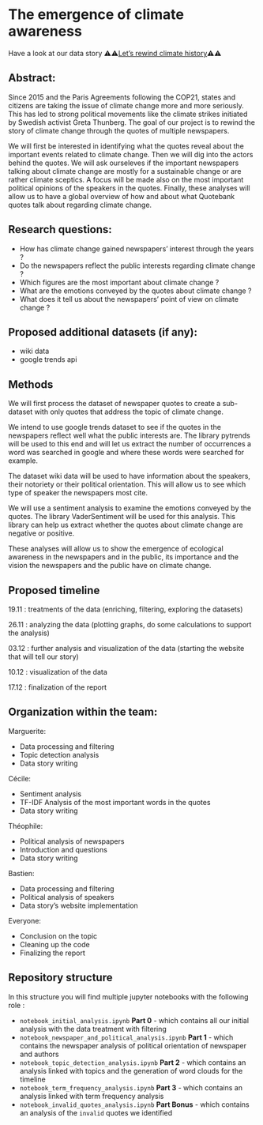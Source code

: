 # The emergence of climate awareness

Have a look at our data story :warning::warning:[Let’s rewind climate history](https://ph0tonic.github.io/ada2021/):warning::warning:

## Abstract:

Since 2015 and the Paris Agreements following the COP21, states and citizens are taking the issue of climate change more and more seriously. This has led to strong political movements like the climate strikes initiated by Swedish activist Greta Thunberg. The goal of our project is to rewind the story of climate change through the quotes of multiple newspapers.

We will first be interested in identifying what the quotes reveal about the important events related to climate change. Then we will dig into the actors behind the quotes. We will ask ourseleves if the important newspapers talking about climate change are mostly for a sustainable change or are rather climate sceptics. A focus will be made also on the most important political opinions of the speakers in the quotes. Finally, these analyses will allow us to have a global overview of how and about what Quotebank quotes talk about regarding climate change.

## Research questions:

- How has climate change gained newspapers’ interest through the years ?
- Do the newspapers reflect the public interests regarding climate change ?
- Which figures are the most important about climate change ?
- What are the emotions conveyed by the quotes about climate change ?
- What does it tell us about the newspapers’ point of view on climate change ?

## Proposed additional datasets (if any):

- wiki data
- google trends api

## Methods

We will first process the dataset of newspaper quotes to create a sub-dataset with only quotes that address the topic of climate change.

We intend to use google trends dataset to see if the quotes in the newspapers reflect well what the public interests are. The library pytrends will be used to this end and will let us extract the number of occurrences a word was searched in google and where these words were searched for example.

The dataset wiki data will be used to have information about the speakers, their notoriety or their political orientation. This will allow us to see which type of speaker the newspapers most cite.

We will use a sentiment analysis to examine the emotions conveyed by the quotes. The library VaderSentiment will be used for this analysis. This library can help us extract whether the quotes about climate change are negative or positive.

These analyses will allow us to show the emergence of ecological awareness in the newspapers and in the public, its importance and the vision the newspapers and the public have on climate change.

## Proposed timeline

19.11 : treatments of the data (enriching, filtering, exploring the datasets)

26.11 : analyzing the data (plotting graphs, do some calculations to support the analysis)

03.12 : further analysis and visualization of the data (starting the website that will tell our story)

10.12 : visualization of the data

17.12 : finalization of the report

## Organization within the team:
Marguerite:

- Data processing and filtering
- Topic detection analysis
- Data story writing

Cécile:

- Sentiment analysis
- TF-IDF Analysis of the most important words in the quotes
- Data story writing

Théophile:

- Political analysis of newspapers
- Introduction and questions
- Data story writing

Bastien:

- Data processing and filtering
- Political analysis of speakers
- Data story’s website implementation 

Everyone:

- Conclusion on the topic
- Cleaning up the code
- Finalizing the report

## Repository structure

In this structure you will find multiple jupyter notebooks with the following role :

- `notebook_initial_analysis.ipynb` **Part 0** - which contains all our initial analysis with the data treatment with filtering
- `notebook_newspaper_and_political_analysis.ipynb` **Part 1** - which contains the newspaper analysis of political orientation of newspaper and authors
- `notebook_topic_detection_analysis.ipynb` **Part 2** - which contains an analysis linked with topics and the generation of word clouds for the timeline
- `notebook_term_frequency_analysis.ipynb` **Part 3** - which contains an analysis linked with term frequency analysis
- `notebook_invalid_quotes_analysis.ipynb` **Part Bonus** - which contains an analysis of the `invalid` quotes we identified
